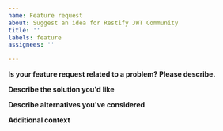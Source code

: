```yaml
---
name: Feature request
about: Suggest an idea for Restify JWT Community
title: ''
labels: feature
assignees: ''

---
```


<!--
Fill this out before posting. You can delete irrelevant sections
-->

**Is your feature request related to a problem? Please describe.**
<!-- A clear and concise description of what the problem is. Ex. I'm always frustrated when [...] -->

**Describe the solution you'd like**
<!-- A clear and concise description of what you want to happen. -->

**Describe alternatives you've considered**
<!-- A clear and concise description of any alternative solutions or features you've considered. -->

**Additional context**
<!-- Add any other context or screenshots about the feature request here. -->

